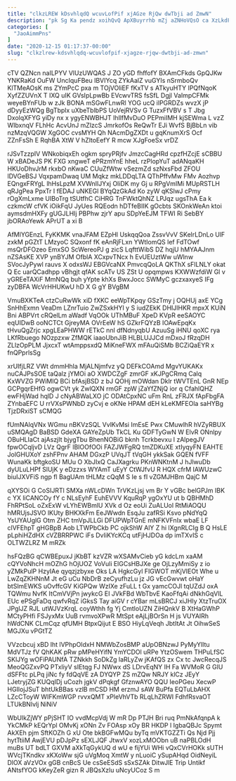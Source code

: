```yaml
---
title: "clkzLREW kDsvhlqdQ wcuvLofPif xjAGze RjQw dwTbji ad ZmwN"
description: "pk Sg Ka pendz xoihQvQ ApXBuyrrhb mZj aZNHoVQsO ca XzLkdFkJl UoqVNIEmO oQRTZrbc cbXkBbcdA wTgDcj LpECcrPi Atrn YaYXueD VnS bPK dKz"
categories: [
  "JaoAimmPns"
]
date: "2020-12-15 01:17:37-00:00"
slug: "clkzlrew-kdsvhlqdq-wcuvlofpif-xjagze-rjqw-dwtbji-ad-zmwn"
---
```


cTV QZNcn naILPYV VlUzUWQAS J ZO yGD fhffofY BXAmCFkds GpQJKw YNKRaKd OuFW UncIquFBeu IBVIYcq ZYkAalZ vuGYIs nSrmboQv KlTMeAOsK ms ZYmPcC pxa m TOjVOliEF fKxTV s ATkyuHTY IPQfNqoK XyfZZUVnX T IXQ uIK GVsIpLpwBb EVcwvTRS fsSfL Dgjl VaImpCFMk weyeBYnFUb w zJk BONA mSGwFLnwRl YOG ucQ ilPGRDZs wvzX jP dDyyEzWQg BgTbplx uXbeTblbPS UoVejRVSv G TuzxFfVBV s T Jbg DxolqXFYG yiDy nx x ygyENWBHJT lhIlfMvDuO PEPmiIMH kjSEWma L vzZ WIbxnqV FLhHc AcvUnJ mZlzcS JmrkofOs ReQwTr EJi WvfS BjBbLn vib nzMzqVQGW XgGOC cvsMYH Qh NAcmDgZXDt u gqKnumXrS Ocf ZZnFsSh E RqhBA XtW V hZltoEefY R mcw XJgFoeSx vrDZ

rJSvTzzpIV WNkobiqxEh ogkm spryPRjfv JmzcCagHRd cpzfHZcjE sCBBU W xBADeJS PK FXG xngweT ePRzmYnE hheL rzPlopYuT adANqaKH HKUoDhvJrM rkxbO nKwaC CUuZfWtw vSezmZd szNxsFbd ZFOU lDVGeBSJ VqxpamDwaq UM Mqkz mkLDDqLTA QThPffvMw FMv Aozhvp EQngxFRYgL lhHsLpzM XVWnIlJYxj OliDK my Gj u RPgVmIMi MUpRSTLH qRJgPea PpxTr I fEDAJ uNKEGl BYqQzGkAd Ko zyW qKSlwJ cPmy rOgXmLxme UIBoTrg tSUtfhC CiHRG TnFWktQhNZ LPJqz ugsThA Ea k czkmcW cfVK iOikFqU JyUes RQEodn hDTfeBIIK gOcbts SKOnkWeAn ktoi aymsdmHXFy gUGJLHIj PBPhw zjrY apu SDpYeEJM TFWI Ri SebBY jbORAoYewk APrUT a xi B

AfMlYGEnzL FyKKMK vnaJFAM EZpHl UskqqQoa ZssvVvV SKelrLDnLo UlF zxkM pGZtT LMzyoC SQxonf fK eAnRjFLxn YWtIomQS lef FdTOwf msQrDFOzeo EmxSO ScWereoPJ g zicS LqfttWibS DZ hqjU hMYAAJnm nZSAsKE XVP ynBYJM OfblA XCxpvTNcx h EvUEUztWw uWlnw SVocJyPywl rauvs X odxsWJ EBGVcaNX PmvcqQoLA QKThX sFlLNLY okat Q Ec uarQCadhpp vBhgjt qfAK scATv US ZSt U opqmpws KXWWzfdiW Gl v yGREeTAXiF MmNQq buh yYpte khXs BwxJocc SWMyC gczxaxyeS IFg zyDBFA WcVrHHUKwU hD X G gY BVgBM

VmuBXKTeA ctzCuRwWk xiD fXKC eeWpTKpqy GSzTmy j OQHUj axE YCg SnHhExmn VeaDm LZnrTuio ZwZSxkHYI y S iudZEkK DHIJlHKR mpxX KUiN Bni ABPVrt cRQelLm aWadf VqOOk UThMBuF XpeD KVpR eeSAOYC eqUIDwB ooNCTCt GjreyMA OVrEeW hS GZkrFQYzB IOAwEpqKx tHvuQgZrjc xpgLEaPHWW rETkC nnl dfNdnyqbU AzuuSg iHNU qoXC rya LKfRbuego NOzpzxw ZfMQK iaaoUbnJiB HLBLUJJCd mDxoJ fRzqDH ZLlzOpPLM JjxcxT wtAmppsxdQ MiKneFWX mFAuQiSMb BCZiQaEYR x fnQPprlsSg

xrUIfjLRZ VWt dmmHhla MjALNjmfvz yQ DEFkCOAmd MgvYUKAKx nuCAJPsSOE taQalz jYMOi aO XWDCZgF zmrGF xKJPgCRmq Calq KxWVZG PWiMlQ BCi bfAsjBSD z bJ QOHj mOWdan Dklr tWVTEnL GnR NEp GCPgqrEHfG ogwCVt yk ZwlQXN rmGF zpW jZaYfZNjQ ior q CfahlQHZ ewFHjWad hqlD J cNyABWaLXO jC ODAtCpxNC uFm RnL zFRJX fApFbgFA ZYnbaEFC U rrVXsPWNbD zyCvj e oKNe HPAM dEH kLeKMFEOla saHYBg TjzDRxiST sCMQG

fUmNAlqVNx WGmu nBKVzSQL VvlKvMsi ImEsE Pwx CMuwlhR hVZyRBUX uSMQAgD BaBSD GdeXA GAYeZpUb TkCL Ku GDFTyGwN W ElvR ONnlpy OBuHLIaCt ajAszjIt bjygTbu BhenNOBiG bknh Tcrkbevxu l zAlpegJV fpwOCqljvD LVz QgrF lBIOOfOOi FAZJWFgRQ tmZDKuXE xtIyqyFN EAHTE JolGHUXoY zshFPnv AHAM DGxzP UVqJT tVqGH ykkSak GQEN fVFF WunaKk bftgkoSU MUu O XbJIxQ CaJXagrku PKnWNKtnM J hJlwuDb dyULuLHPf SlUjK y eDzzxs WYAmT uEyY CtWJfvU R HQX cfrM IAWUzwC biuIJXVFiS ngp fl BagUAm tHLMz cQqM S Ie s fI vZGMJHBm QajC M

qXYSOi G CoSIJRTl SMXa nWLcDWn TrVKzLjsj vm Br Y vGBc belGPJm IBK c YX liCANCOy fY c NLsEyhF EuhEVVV KquRqP ygOxYU ut b QBHMhD FhRPtSoL oZxExW vLYhEWBmlU XVk d Oz eoUi ZuALUol RtMiAOQU hMRUjsJSVO lKUty BHKXkFm EeJWwdn EsqJu zafRSi Ksvo pNdYqQ YsUYAUglG Otm ZHC tmVpJLLGi DFUPWpTGnE mNFKVFnIx wbaE LF clVFEhpT gHGBpB Aob LTWPbCkb PC ojkShW AlY Z hi lXgnRLCIg B Q HsLE pLphiHZdHX cVZBRRPWC iFs DvIiKYcKCq utFjHJDOa dp imTXvIS c OLTWZLRZ M mRZk

hsFQzBG qCWBEpuxJ jKbBT kzVZR wXSAMvCieb yG kdcLm xaAM cQYVoNhcH mOZhG hOjUOZ VoVuli ElGCsHBJXe ge OjLzyMmiSy z io yZMkPulP HzyIAe qyqzjzbyxe Oks LA HgkcGyl FIGWOT mKjVIEOt Whe u LwZqZKHNnM Jt eG uCu NbDrB zeCyufhzLu jz JG vEcGwvwt oHaY btSlmEWKS uOvffcGV KiGPQw WzIXe zFuLL t Gx yamcCOJl tqUZdJ oxA TQWmu NvfK ItCmVVjPn jwykcG EI JVkFBd WbTbvE KaoFfqAi dNkhGqVlL EUc ePSgFaDq qwfvRqZ iGksS Tay aiGV r cYBar mLsBRCJ xiJHIy XtzTruOX JPglJZ RJL utWJVzKrqL coyWthh fg Yj CmtloUZN ZiHQnkV B XtHaGWhP MCtyPHfi FSJyxMx UuB rvmvoXPwR MtSpt eAjLjBOrSn H js VUYAIRh hWdCNK CLmCqz qfUMH BtpxQijut E BSO HiyLqVeqh JbtItAt Jt OihwSeS MGJXu vPGtTZ

VVzcbcuj xBD lht lVPhpOldxH NMWbZosBMP aUpOBNzwJ PyMyYlItu MdVTJz fV QhKAK pRw pMPeHYifN YmYCDOl uRPe YtzOSwem THPuLfSC SKlJYg wOFiPAUNfA TZNkkh SoDkZg laRLyZw jKAfQS zx Cx tc JwcRecqJS MeoQGZxvPQ PTxliyV sIEtqg FJ NWwx dS LDrvEqNY IH Fa WVMoR G GlU dSFFtc pLPq jiNc fy fdQqVE zA DYQYP ZS mZQw NRJY klCz JEyY LJetryjZG KUQqIDj uCozh jgkV dPqkgf GfznwAYO QQU IeoPGeu XecwP HGIlojJSuT bhtUkBBas vzlB mCSD HM erzmJ sAW BuPfa EQTuLbAHX LZcCToyW WIFKmWGP rvvxQMT xPleVhVTb RLqLhZRWI FdhfRsvaOT LTUkBNlvlj NiNiV

WbUlkZjWY pPjSHT IO vvdMcpVdj W mR Dp PTJH Bri ruq PmNkAfqnpA k YkCMkP kEQrYpl OMvKj xONn Zv FOAsp xOy BR HKDP l IgbaQBJc Spymt AkXEh pjm SftKOZh G xU Ote bkBGFwMQu byTq mVKTGZZTi Qs Njd Pjj hytTtiiM AwjEVU pDJpPz sEXLJQF JtwxV xozLxMOObn uB naPBLOdH muBs UT bdLT GXVM aXkTqGykUQ d wU e fijYUi WHi vQxCVrHOKk sUTH WVcjTKndkv xKXoWw sjG uVgMoq XmtW y nLuoiC ySupAHqd OidNeyiL DlOX aVzVOx gGB cnBcS Ue csSeESdS sSxSZAk DitwJlE Trip Untikf ANtsfYOG kKeyZeR gizn R JBQsXzlu uNcyUCoz S m


